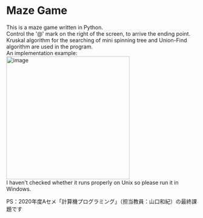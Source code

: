 # Maze Game

This is a maze game written in Python.  
Control the '@' mark on the right of the screen, to arrive the ending point.  
Kruskal algorithm for the searching of mini spinning tree and Union-Find algorithm are used in the program.  
An implementation example:  
<img width="325" alt="image" src="https://github.com/KaJunho/maze_game/assets/92158797/5a34cab4-8898-41d7-879b-355b47012eab">  
I haven't checked whether it runs properly on Unix so please run it in Windows.  

PS：2020年度Aセメ「計算機プログラミング」（担当教員：山口和紀）の最終課題です
